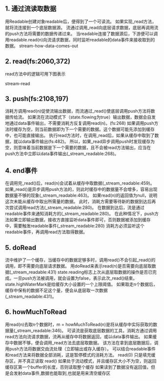 ## 1. 通过流读取数据


用Readable创建对象readable后，便得到了一个可读流。
如果实现_read方法，就将流连接到一个底层数据源。
流通过调用_read向底层请求数据，底层再调用流的push方法将需要的数据传递过来。
当readable连接了数据源后，下游便可以调用readable.read(n)向流请求数据，同时监听readable的data事件来接收取到的数据。 stream-how-data-comes-out


## 2. read(fs:2060,372)


read方法中的逻辑可用下图表示

stream-read

## 3. push(fs:2108,197)



消耗方调用read(n)促使流输出数据，而流通过_read()使底层调用push方法将数据传给流。
如果流在流动模式下（state.flowing为true）输出数据，数据会自发地通过data事件输出，不需要消耗方反复调用read(n)。(fs:268)
如果调用push方法时缓存为空，则当前数据即为下一个需要的数据。这个数据可能先添加到缓存中，也可能直接输出。
执行read方法时，在调用_read后，如果从缓存中取到了数据，就以data事件输出(fs:482)。
所以，如果_read异步调用push时发现缓存为空，则意味着当前数据是下一个需要的数据，且不会被read方法输出，应当在push方法中立即以data事件输出(_stream_readable:268)。


## 4. end事件

在调用完_read()后，read(n)会试着从缓存中取数据(_stream_readable:459)。
如果_read()是异步调用push方法的，则此时缓存中的数据量不会增多，容易出现数据量不够的现象(_stream_readable:463)。
如果read(n)的返回值为null，说明这次未能从缓存中取出所需量的数据。 此时，消耗方需要等待新的数据到达后再次尝试调用read方法(_stream_readable:280)。
在数据到达后，流是通过readable事件来通知消耗方的(_stream_readable:280)。
在此种情况下，push方法如果立即输出数据，接收方直接监听data事件即可，否则数据被添加到缓存中，需要触发readable事件(_stream_readable:280)
消耗方必须监听这个readable事件，再调用read方法取得数据。


## 5. doRead


流中维护了一个缓存，当缓存中的数据足够多时，调用read()不会引起_read()的调用，即不需要向底层请求数据。
用doRead来表示read(n)是否需要向底层取数据(_stream_readable:431)
state.reading标志上次从底层取数据的操作是否已完成。一旦push方法被调用，就会设置为false，表示此次_read()结束。
state.highWaterMark是给缓存大小设置的一个上限阈值。
如果取走n个数据后，缓存中保有的数据不足这个量，便会从底层取一次数据(_stream_readable:431)。


## 6. howMuchToRead #

用read(n)去取n个数据时，m = howMuchToRead(n)是将从缓存中实际获取的数据量(_stream_readable:346)。
可读流是获取底层数据的工具，消耗方通过调用read方法向流请求数据，流再从缓存中将数据返回，或以data事件输出。
如果缓存中数据不够，便会调用_read方法去底层取数据。
该方法在拿到底层数据后，调用push方法将数据交由流处理（立即输出或存入缓存）。
可以结合readable事件和read方法来将数据全部消耗，这是暂停模式的消耗方法。
read(0) 只是填充缓存区，并不真正读取
read() 如果处于流动模式，并且缓存区大小不为空，则返回缓存区第一个buffer的长度，否则读取整个缓存 如果读到了数据没有返回值，但是会发射data事件,数据也能取到,也就是用来清空缓存区